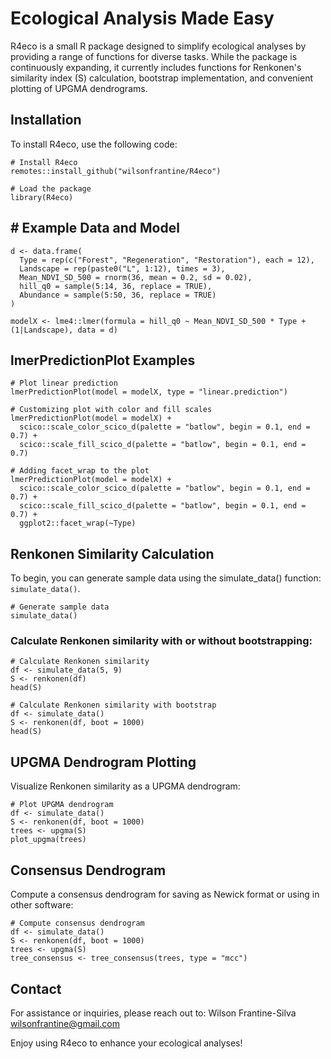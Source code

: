 # Ecological Analysis Made Easy

R4eco is a small R package designed to simplify ecological analyses by providing a range of functions for diverse tasks. While the package is continuously expanding, it currently includes functions for Renkonen's similarity index (S) calculation, bootstrap implementation, and convenient plotting of UPGMA dendrograms.

## Installation

To install R4eco, use the following code:

```{r
# Install R4eco
remotes::install_github("wilsonfrantine/R4eco")

# Load the package
library(R4eco)

```

## # Example Data and Model

```{r}
d <- data.frame(
  Type = rep(c("Forest", "Regeneration", "Restoration"), each = 12),
  Landscape = rep(paste0("L", 1:12), times = 3),
  Mean_NDVI_SD_500 = rnorm(36, mean = 0.2, sd = 0.02),
  hill_q0 = sample(5:14, 36, replace = TRUE),
  Abundance = sample(5:50, 36, replace = TRUE)
)

modelX <- lme4::lmer(formula = hill_q0 ~ Mean_NDVI_SD_500 * Type + (1|Landscape), data = d)

```
## lmerPredictionPlot Examples

```{r}
# Plot linear prediction
lmerPredictionPlot(model = modelX, type = "linear.prediction")

# Customizing plot with color and fill scales
lmerPredictionPlot(model = modelX) +
  scico::scale_color_scico_d(palette = "batlow", begin = 0.1, end = 0.7) +
  scico::scale_fill_scico_d(palette = "batlow", begin = 0.1, end = 0.7)

# Adding facet_wrap to the plot
lmerPredictionPlot(model = modelX) +
  scico::scale_color_scico_d(palette = "batlow", begin = 0.1, end = 0.7) +
  scico::scale_fill_scico_d(palette = "batlow", begin = 0.1, end = 0.7) +
  ggplot2::facet_wrap(~Type)
```

## Renkonen Similarity Calculation

To begin, you can generate sample data using the simulate_data() function: `simulate_data()`.

```{r}
# Generate sample data
simulate_data()

```

### Calculate Renkonen similarity with or without bootstrapping:

```{r}
# Calculate Renkonen similarity
df <- simulate_data(5, 9)
S <- renkonen(df)
head(S)

# Calculate Renkonen similarity with bootstrap
df <- simulate_data()
S <- renkonen(df, boot = 1000)
head(S)
```

## UPGMA Dendrogram Plotting

Visualize Renkonen similarity as a UPGMA dendrogram:

```{r}
# Plot UPGMA dendrogram
df <- simulate_data()
S <- renkonen(df, boot = 1000)
trees <- upgma(S)
plot_upgma(trees)
```

## Consensus Dendrogram
Compute a consensus dendrogram for saving as Newick format or using in other software:

```{r}
# Compute consensus dendrogram
df <- simulate_data()
S <- renkonen(df, boot = 1000)
trees <- upgma(S)
tree_consensus <- tree_consensus(trees, type = "mcc")
```

## Contact
For assistance or inquiries, please reach out to:
Wilson Frantine-Silva
wilsonfrantine@gmail.com

Enjoy using R4eco to enhance your ecological analyses!
